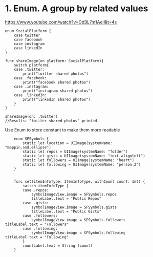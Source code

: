 # 1. Enum. A group by related values<br>
https://www.youtube.com/watch?v=CdBL7m1AeII&t=4s


    enum SocialPlatform {
        case twitter
        case facebook
        case instagram
        case linkedIn
    }
    
    func shareImage(on platform: SocialPlatform){
        switch platform{
        case .twitter:
            print("twitter shared photos")
        case .facebook:
            print("facebook shared photos")
        case .instagram:
            print("instagram shared photos")
        case .linkedIn:
            print("linkedIn shared photos")
        }
    }
    
    shareImage(on: .twitter)
    //Results: "twitter shared photos" printed

Use Enum to store constant to make them more readable<br>

        enum SFSymbols {
            static let location = UIImage(systemName: "mappin.and.ellipse")
            static let repos = UIImage(systemName: "folder")
            static let gists = UIImage(systemName: "text.alignleft")
            static let followers = UIImage(systemName: "heart")
            static let following = UIImage(systemName: "person.2")
        }

                
        func set(itemInfoType: ItemInfoType, withCount count: Int) {
            switch itemInfoType {
            case .repos:
                symbolImageView.image = SFSymbols.repos
                titleLabel.text = "Public Repos"
            case .gists:
                symbolImageView.image = SFSymbols.gists
                titleLabel.text = "Public Gists"
            case .followers:
                symbolImageView.image = SFSymbols.followers titleLabel.text = "Followers"
            case .following:
                symbolImageView.image = SFSymbols.following titleLabel.text = "Following"
            }
            countLabel.text = String (count)
        }







